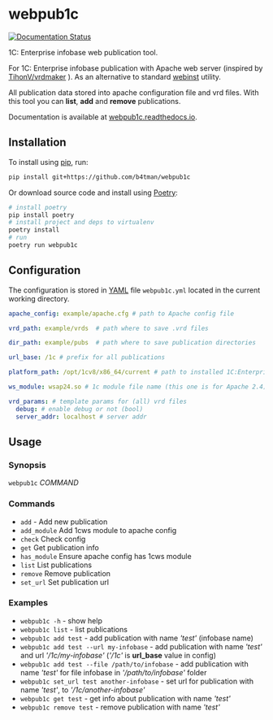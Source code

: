 # webpub1c

[![Documentation Status](https://readthedocs.org/projects/webpub1c/badge/?version=latest)](https://webpub1c.readthedocs.io/en/latest/?badge=latest)

1C: Enterprise infobase web publication tool.

For 1C: Enterprise infobase publication with Apache web server
(inspired by [TihonV/vrdmaker](https://github.com/TihonV/vrdmaker) ).
As an alternative to standard [webinst](https://1c-dn.com/anticrisis/tools-and-technologies/embedded-web-client/setting-up/) utility.

All publication data stored into apache configuration file and vrd files.
With this tool you can **list**, **add** and **remove** publications.

Documentation is available at [webpub1c.readthedocs.io](webpub1c.readthedocs.io).

## Installation

To install using [pip](https://pypi.python.org/pypi/pip), run:

```sh
pip install git+https://github.com/b4tman/webpub1c
```

Or download source code and install using [Poetry](https://python-poetry.org/docs/):

```sh
# install poetry
pip install poetry
# install project and deps to virtualenv
poetry install
# run
poetry run webpub1c
```

## Configuration

The configuration is stored in [YAML](https://yaml.org) file `webpub1c.yml` located in the current working directory.

```yaml
apache_config: example/apache.cfg # path to Apache config file

vrd_path: example/vrds  # path where to save .vrd files

dir_path: example/pubs  # path where to save publication directories

url_base: /1c # prefix for all publications

platform_path: /opt/1cv8/x86_64/current # path to installed 1C:Enterprise platform bin dir

ws_module: wsap24.so # 1c module file name (this one is for Apache 2.4)

vrd_params: # template params for (all) vrd files
  debug: # enable debug or not (bool)
  server_addr: localhost # server addr
```

## Usage

### Synopsis

`webpub1c` _COMMAND_

### Commands

- `add` - Add new publication
- `add_module`
       Add 1cws module to apache config
- `check`
       Check config
- `get`
       Get publication info
- `has_module`
       Ensure apache config has 1cws module
- `list`
       List publications
- `remove`
       Remove publication
- `set_url`
       Set publication url

### Examples

- `webpub1c -h` - show help
- `webpub1c list` - list publications
- `webpub1c add test` - add publication with name _'test'_ (infobase name)
- `webpub1c add test --url my-infobase` - add publication with name _'test'_ and url _'/1c/my-infobase'_ (_'/1c'_ is **url_base** value in config)
- `webpub1c add test --file /path/to/infobase` - add publication with name _'test'_ for file infobase in _'/path/to/infobase'_ folder
- `webpub1c set_url test another-infobase` - set url for publication with name _'test'_, to _'/1c/another-infobase'_
- `webpub1c get test` - get info about publication with name _'test'_
- `webpub1c remove test` - remove publication with name _'test'_
